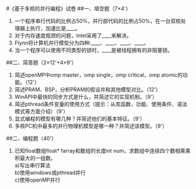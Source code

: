 #《基于多核的并行编程》试卷
##一、填空题（7×4'）
1. 一个程序串行代码的比例占50%，并行部代码的比例占50%，在一台双核处理器上执行，加速比是\_\_\_\_。
2. 对于内存速度瓶颈的问题，Intel采用了\_\_\_\_来解决。
3. Flynn将计算机并行模型分为四种:\_\_\_\_、\_\_\_\_、\_\_\_\_、\_\_\_\_。
4. 当一个程序可以使用不同类型的锁时，\_\_\_\_是被线程拥有的非阻塞锁。

##二、简答题（2×12'+4×9'）
1. 简述openMP中omp master，omp single，omp critical，omp atomic的功能。（12'）
2. 简述PRAM、BSP，分析PRAM的假设并和其他模型对比。（12'）
3. WinAPI中最快的同步方式是什么，并简述它的实现机制。（9'）
4. 简述pthread条件变量的使用方式（提示：从库函数、功能、使用条件、语法模式等方面介绍）（9'）
5. 显式编程的模型有哪几种？并简述他们的基本特征。（9'）
6. 多核PC机中最多的并行物理机模型是哪一种？并简述该模型。（9'）

##二、编程题（40'）
1. 已知float数组float* farray和数组的长度int num，求数组中连续四个数相乘乘积最大的一组数。  
  a)写出串行算法  
  b)使用windows或pthread并行  
  c)使用openMP并行  